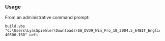 ### Usage

From an administrative command prompt:

```
build.vbs "C:\Users\LyasSpiehler\Downloads\SW_DVD9_Win_Pro_10_2004.5_64BIT_English_Pro_Ent_EDU_N_MLF_-2_X22-40506.ISO" uefi
```